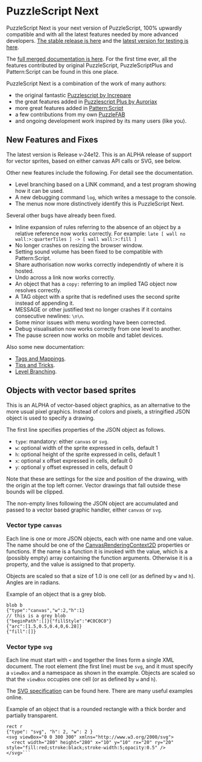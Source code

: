 # PuzzleScript Next

PuzzleScript Next is your next version of PuzzleScript, 100% upwardly compatible and with all the latest features needed by more advanced developers.
[The stable release is here](https://puzzlescriptnext.polyomino.com/) and the [latest version for testing is here](https://david-pfx.github.io/PuzzleScriptNext/src/index.html).

The [full merged documentation is here](https://david-pfx.github.io/PuzzleScriptNext/src/Documentation).
For the first time ever, all the features contributed by original PuzzleScript, PuzzleScriptPlus and Pattern:Script can be found in this one place.

PuzzleScript Next is a combination of the work of many authors:
* the original fantastic [Puzzlescript by Increpare](https://github.com/increpare/PuzzleScript)
* the great features added in [Puzzlescript Plus by Auroriax](https://github.com/Auroriax/PuzzleScriptPlus)
* more great features added in [Pattern:Script](https://clementsparrow.github.io/Pattern-Script)
* a few contributions from my own [PuzzleFAB](https://github.com/david-pfx/PuzzleFAB)
* and ongoing development work inspired by its many users (like you).

## New Features and Fixes
The latest version is Release v-24e12. 
This is an ALPHA release of support for vector sprites, based on either canvas API calls or SVG, see below.

Other new features include the following. For detail see the documentation.
* Level branching based on a LINK command, and a test program showing how it can be used.
* A new debugging command `log`, which writes a message to the console.
* The menus now more distinctively identify this is PuzzleScript Next.

Several other bugs have already been fixed.
* Inline expansion of rules referring to the absence of an object by a relative reference now works correctly.
For example: `late [ wall no wall:>:quarterTiles ] -> [ wall wall:>:fill ]`
* No longer crashes on resizing the browser window.
* Setting sound volume has been fixed to be compatible with Pattern:Script.
* Share authorisation now works correctly independntly of where it is hosted.
* Undo across a link now works correctly.
* An object that has a `copy:` referring to an implied TAG object now resolves correctly.
* A TAG object with a sprite that is redefined uses the second sprite instead of appending it.
* MESSAGE or other justified text no longer crashes if it contains consecutive newlines: `\n\n`.
* Some minor issues with menu wording have been corrected.
* Debug visualisation now works correctly from one level to another.
* The pause screen now works on mobile and tablet devices.

Also some new documentation:
* [Tags and Mappings](https://david-pfx.github.io/PuzzleScriptNext/src/Documentation/tags_and_mappings.html).
* [Tips and Tricks](https://david-pfx.github.io/PuzzleScriptNext/src/Documentation/tips_and_tricks.html).
* [Level Branching](https://david-pfx.github.io/PuzzleScriptNext/src/Documentation/levels.html#branching).

## Objects with vector based sprites
This is an ALPHA of vector-based object graphics, as an alternative to the more usual pixel graphics.
Instead of colors and pixels, a stringified JSON object is used to specify a drawing.

The first line specifies properties of the JSON object as follows.
- `type`: mandatory: either `canvas` or `svg`.
- `w`: optional width of the sprite expressed in cells, default 1 
- `h`: optional height of the sprite expressed in cells, default 1
- `x`: optional x offset expressed in cells, default 0
- `y`: optional y offset expressed in cells, default 0

Note that these are settings for the size and position of the drawing, with the origin at the top left corner.
Vector drawings that fall outside these bounds will be clipped.

The non-empty lines following the JSON object are accumulated and passed to a vector based graphic handler, either `canvas` or `svg`.

### Vector type `canvas`
Each line is one or more JSON objects, each with one name and one value. 
The name should be one of the [CanvasRenderingContext2D](https://developer.mozilla.org/en-US/docs/Web/API/CanvasRenderingContext2D) properties or functions. 
If the name is a function it is invoked with the value, which is a (possibly empty) array containing the function arguments.
Otherwise it is a property, and the value is assigned to that property. 

Objects are scaled so that a size of 1.0 is one cell (or as defined by `w` and `h`).
Angles are in radians.

Example of an object that is a grey blob.
```
blob b
{"type":"canvas","w":2,"h":1}
// this is a grey blob
{"beginPath":[]}{"fillStyle":"#C0C0C0"}
{"arc":[1.5,0.5,0.4,0,6.28]}
{"fill":[]}
```

### Vector type `svg`
Each line must start with `<` and together the lines form a single XML document. 
The root element (the first line) must be `svg`, and it must specify a `viewBox` and a namespace as shown in the example.
Objects are scaled so that the `viewBox` occupies one cell (or as defined by `w` and `h`).

The [SVG specification](https://developer.mozilla.org/en-US/docs/Web/SVG) can be found here.
There are many useful examples online.

Example of an object that is a rounded rectangle with a thick border and partially transparent.
```
rect r
{"type": "svg", "h": 2, "w": 2 }
<svg viewBox="0 0 300 300" xmlns="http://www.w3.org/2000/svg">
  <rect width="280" height="280" x="10" y="10" rx="20" ry="20" style="fill:red;stroke:black;stroke-width:5;opacity:0.5" />
</svg>```